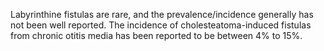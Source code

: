 Labyrinthine fistulas are rare, and the prevalence/incidence generally has not been well reported. The incidence of cholesteatoma-induced fistulas from chronic otitis media has been reported to be between 4% to 15%.